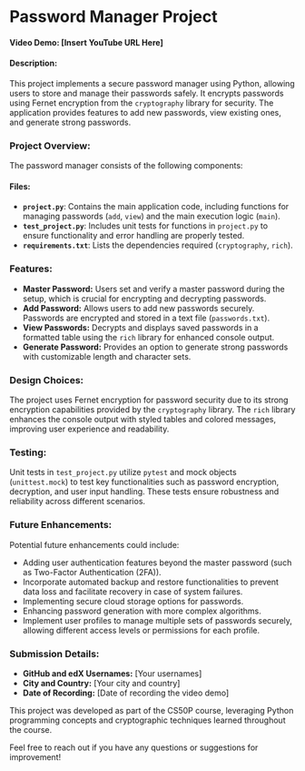 # Password Manager Project

#### Video Demo: [Insert YouTube URL Here]

#### Description:
This project implements a secure password manager using Python, allowing users to store and manage their passwords safely. It encrypts passwords using Fernet encryption from the `cryptography` library for security. The application provides features to add new passwords, view existing ones, and generate strong passwords.

### Project Overview:
The password manager consists of the following components:

#### Files:
- **`project.py`**: Contains the main application code, including functions for managing passwords (`add`, `view`) and the main execution logic (`main`).
- **`test_project.py`**: Includes unit tests for functions in `project.py` to ensure functionality and error handling are properly tested.
- **`requirements.txt`**: Lists the dependencies required (`cryptography`, `rich`).

### Features:
- **Master Password:** Users set and verify a master password during the setup, which is crucial for encrypting and decrypting passwords.
- **Add Password:** Allows users to add new passwords securely. Passwords are encrypted and stored in a text file (`passwords.txt`).
- **View Passwords:** Decrypts and displays saved passwords in a formatted table using the `rich` library for enhanced console output.
- **Generate Password:** Provides an option to generate strong passwords with customizable length and character sets.

### Design Choices:
The project uses Fernet encryption for password security due to its strong encryption capabilities provided by the `cryptography` library. The `rich` library enhances the console output with styled tables and colored messages, improving user experience and readability.

### Testing:
Unit tests in `test_project.py` utilize `pytest` and mock objects (`unittest.mock`) to test key functionalities such as password encryption, decryption, and user input handling. These tests ensure robustness and reliability across different scenarios.

### Future Enhancements:
Potential future enhancements could include:
- Adding user authentication features beyond the master password (such as Two-Factor Authentication (2FA)).
- Incorporate automated backup and restore functionalities to prevent data loss and facilitate recovery in case of system failures.
- Implementing secure cloud storage options for passwords.
- Enhancing password generation with more complex algorithms.
- Implement user profiles to manage multiple sets of passwords securely, allowing different access levels or permissions for each profile.

### Submission Details:
- **GitHub and edX Usernames:** [Your usernames]
- **City and Country:** [Your city and country]
- **Date of Recording:** [Date of recording the video demo]

This project was developed as part of the CS50P course, leveraging Python programming concepts and cryptographic techniques learned throughout the course.

Feel free to reach out if you have any questions or suggestions for improvement!
